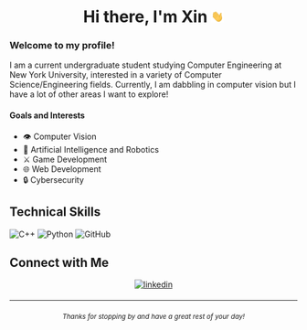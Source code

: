 <div align = "center">

# Hi there, I'm Xin <img src="https://github.com/XinRC/XinRC/blob/main/assets/Hi.gif" width="22px">

</div> 

### Welcome to my profile! 

I am a current undergraduate student studying Computer Engineering at New York University, interested in a variety of Computer Science/Engineering fields. Currently, I am dabbling in computer vision but I have a lot of other areas I want to explore!

####  Goals and Interests 
- 👁️ Computer Vision
- 🤖 Artificial Intelligence and Robotics
- ⚔️ Game Development
- 🌐 Web Development
- 🔒 Cybersecurity

## Technical Skills

![C++](https://img.shields.io/badge/c++-%2300599C.svg?style=for-the-badge&logo=c%2B%2B&logoColor=white) 
![Python](https://camo.githubusercontent.com/f6d39a55be34de54531e26f24fc720b845f638fdbfeb8a697d381bcb66146b1c/68747470733a2f2f696d672e736869656c64732e696f2f7374617469632f76313f7374796c653d666f722d7468652d6261646765266d6573736167653d507974686f6e26636f6c6f723d333737364142266c6f676f3d507974686f6e266c6f676f436f6c6f723d464646464646266c6162656c3d)
![GitHub](https://img.shields.io/badge/github-%23121011.svg?style=for-the-badge&logo=github&logoColor=white)

## Connect with Me

<p align="center">
<a href="https://www.linkedin.com/in/xinrc/" target="_blank">
<img src=https://img.shields.io/badge/linkedin-%231E77B5.svg?&style=for-the-badge&logo=linkedin&logoColor=white alt=linkedin style="margin-bottom: 5px;" />
</a>
</p>
  
---

<div align = "center">

<sub> *Thanks for stopping by and have a great rest of your day!* </sub> 

</div>

<!-- 
![OpenCV](https://camo.githubusercontent.com/3e32487dbb93c5678bb38cf547bf226cbeeed1960bd7d2c65bbedf42e11a05f5/68747470733a2f2f696d672e736869656c64732e696f2f7374617469632f76313f7374796c653d666f722d7468652d6261646765266d6573736167653d4f70656e435626636f6c6f723d354333454538266c6f676f3d4f70656e4356266c6f676f436f6c6f723d464646464646266c6162656c3d)

-->
